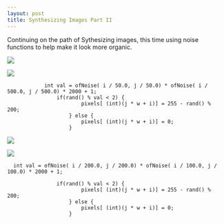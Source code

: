 ```yaml
---
layout: post
title: Synthesizing Images Part II
---
```


Continuing on the path of Sythesizing images, this time using noise functions to help make it look more organic.

![](https://dchtm6r471mui.cloudfront.net/hackpad.com_Sj61nBYJxjG_p.232391_1416330395405_Screen%20Shot%202014-11-18%20at%2011.24.44%20AM.png)

![](https://dchtm6r471mui.cloudfront.net/hackpad.com_Sj61nBYJxjG_p.232391_1416330591308_Screen%20Shot%202014-11-18%20at%2012.09.17%20PM.png)

```
            int val = ofNoise( i / 50.0, j / 50.0) * ofNoise( i / 500.0, j / 500.0) * 2000 + 1;
                if(rand() % val < 2) {
                        pixels[ (int)(j * w + i)] = 255 - rand() % 200;
                    } else {
                        pixels[ (int)(j * w + i)] = 0;
                    }
```


![](https://dchtm6r471mui.cloudfront.net/hackpad.com_Sj61nBYJxjG_p.232391_1416336453011_Screen%20Shot%202014-11-18%20at%201.45.38%20PM.png)

![](https://dchtm6r471mui.cloudfront.net/hackpad.com_Sj61nBYJxjG_p.232391_1416336453000_Screen%20Shot%202014-11-18%20at%201.46.43%20PM.png)

```
  int val = ofNoise( i / 200.0, j / 200.0) * ofNoise( i / 100.0, j / 100.0) * 2000 + 1;
            
                if(rand() % val < 2) {
                        pixels[ (int)(j * w + i)] = 255 - rand() % 200;
                    } else {
                        pixels[ (int)(j * w + i)] = 0;
                    }
```

